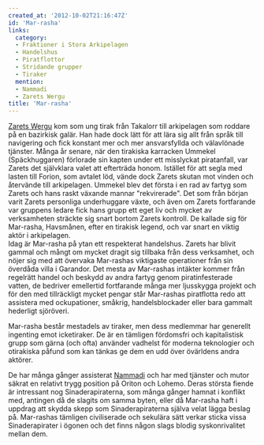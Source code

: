 ```yaml
---
created_at: '2012-10-02T21:16:47Z'
id: 'Mar-rasha'
links:
  category:
  - Fraktioner i Stora Arkipelagen
  - Handelshus
  - Piratflottor
  - Stridande grupper
  - Tiraker
  mention:
  - Nammadi
  - Zarets Wergu
title: 'Mar-rasha'
---
```


[Zarets Wergu] kom som ung tirak från Takalorr till arkipelagen som roddare på en bazirkisk galär.
Han hade dock lätt för att lära sig allt från språk till navigering och fick konstant mer och mer
ansvarsfyllda och välavlönade tjänster. Många år senare, när den tirakiska karracken Ummekel
(Späckhuggaren) förlorade sin kapten under ett misslyckat piratanfall, var Zarets det självklara
valet att efterträda honom. Istället för att segla med lasten till Forion, som avtalet löd, vände
dock Zarets skutan mot vinden och återvände till arkipelagen. Ummekel blev det första i en rad av
fartyg som Zarets och hans raskt växande mannar "rekvirerade". Det som från början varit Zarets
personliga underhuggare växte, och även om Zarets fortfarande var gruppens ledare fick hans grupp
ett eget liv och mycket av verksamheten sträckte sig snart bortom Zarets kontroll. De kallade sig
för Mar-rasha, Havsmånen, efter en tirakisk legend, och var snart en viktig aktör i arkipelagen.\
Idag är Mar-rasha på ytan ett respekterat handelshus. Zarets har blivit gammal och mångt om mycket
dragit sig tillbaka från dess verksamhet, och nöjer sig med att övervaka Mar-rashas viktigaste
operationer från sin överdåda villa i Garandor. Det mesta av Mar-rashas intäkter kommer från
regelrätt handel och beskydd av andra fartyg genom piratinfesterade vatten, de bedriver emellertid
fortfarande många mer ljusskygga projekt och för den med tillräckligt mycket pengar står Mar-rashas
piratflotta redo att assistera med ockupationer, småkrig, handelsblockader eller bara gammalt
hederligt sjöröveri.

Mar-rasha består mestadels av tiraker, men dess medlemmar har generellt ingenting emot icketiraker.
De är en tämligen fördomsfri och kapitalistisk grupp som gärna (och ofta) använder vadhelst för
moderna teknologier och otirakiska påfund som kan tänkas ge dem en udd över övärldens andra aktörer.

De har många gånger assisterat [Nammadi] och har med tjänster och mutor säkrat en relativt trygg
position på Oriton och Lohemo. Deras största fiende är intressant nog Sinaderapiraterna, som många
gånger hamnat i konflikt med, antingen då de slagits om samma byten, eller då Mar-rasha haft i
uppdrag att skydda skepp som Sinaderapiraterna själva velat lägga beslag på. Mar-rashas tämligen
civiliserade och sekulära sätt verkar sticka vissa Sinaderapirater i ögonen och det finns någon
slags blodig syskonrivalitet mellan dem.

  [Zarets Wergu]: Zarets_Wergu
  [Nammadi]: Nammadi